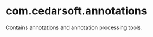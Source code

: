 com.cedarsoft.annotations
==================

Contains annotations and annotation processing tools.


